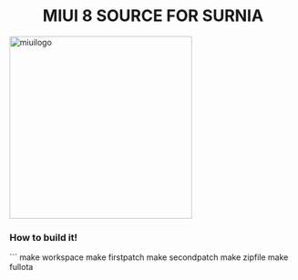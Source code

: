 <html>
 <body>
 <h1 align="center"> MIUI 8 SOURCE FOR SURNIA </h1>
  <img src="https://k61.kn3.net/B/8/1/0/4/B/D34.png" alt="miuilogo" style="width:320px;height:320px;">
  <h3 align="left"> How to build it!</h3>
 </body>
</html>
```
make workspace
make firstpatch
make secondpatch
make zipfile
make fullota
